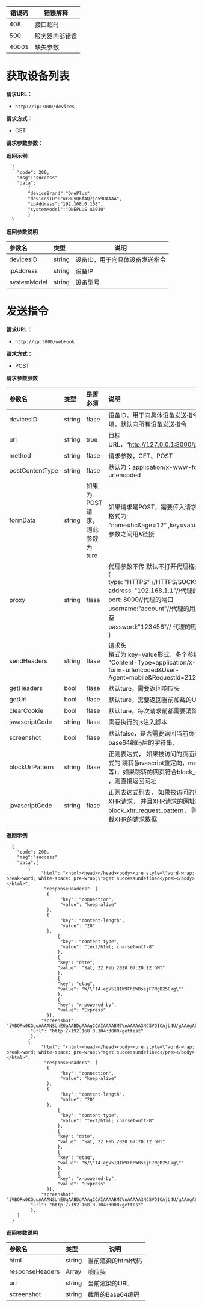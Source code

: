 | 错误码  | 错误解释  |
| ------------ | ------------ |
|  408 |  接口超时|
|  500|  服务器内部错误|
|  40001 | 缺失参数  |

# 获取设备列表

**请求URL：** 
- ` http://ip:3000/devices `
  
**请求方式：**
- GET 

**请求参数参数：** 

 **返回示例**

``` 
  {
    "code": 200,
	"msg":"success"
	"data":
		{
  		"deviceBrand":"OnePlus",
  	 	"devicesID":"ucHuyQ6fAQ7je59UAAAA",
  		"ipAddress":"192.168.0.108",
 		"systemModel":"ONEPLUS A6010"
		}
  }
```

 **返回参数说明** 

|参数名|类型|说明|
|:-----  |:-----|-----                           |
|devicesID |string   |设备ID，用于向具体设备发送指令  |
|ipAddress |string   |设备IP  |
|systemModel |string   |设备型号  |

# 发送指令
**请求URL：** 
- ` http://ip:3000/webHook `
  
**请求方式：**
- POST 

**请求参数参数** 

|参数名|类型|是否必须|说明|
|:-----  |:-----|:-----|:----------                           |
|devicesID |string   |flase|设备ID，用于向具体设备发送指令，如果不填，默认向所有设备发送指令  |
|url |string   |true|目标URL，“http://127.0.0.1:3000/getTest/”  |
|method |string   |flase|请求参数，GET、POST  |
|postContentType |string   |flase|默认为：application/x-www-form-urlencoded  |
|formData |string   |如果为POST请求，则此参数为ture| 如果请求是POST，需要传入请求参数</br>格式为:</br>“name=hc&age=12” ,key=value形式，不同参数之间用&链接  |
|proxy |string   |flase| 代理参数不传 默认不打开代理格式为json</br>{</br>type: "HTTPS" //HTTPS/SOCKS</br>	address: "192.168.1.1"//代理的IP地址</br>	port: 8000//代理的端口</br>	username:"account"//代理的用户名，可为空</br>	password:"123456"// 代理的密码，可为空</br>}|
|sendHeaders |string   |flase|请求头</br>格式为 key=value形式，多个参数以&链接</br>"Content-Type=application/x-www-form-urlencoded&User-Agent=mobile&RequestId=21294324923"  |
|getHeaders |bool   |flase|默认ture，需要返回响应头  |
|getUrl |bool   |flase|默认ture，需要返回当前加载的URL  |
|clearCookie |bool   |flase|默认ture，每次请求前都需要清除cookie  |
|javascriptCode |string   |flase|需要执行的js注入脚本  |
|screenshot |bool   |flase|默认false，是否需要返回当前页面截屏base64编码后的字符串，  |
|blockUrlPattern |string   |flase|正则表达式， 如果被访问的页面进行某种形式的 跳转(javascript重定向，meta refresh等)，如果跳转的网页符合block_url_pattern ，则直接返回网址|
|javascriptCode |string   |flase|正则表达式列表， 如果被访问的页面 有多个XHR请求， 并且XHR请求的网址符合​ block_xhr_request_pattern， 则返回并且 拦截XHR的请求数据  |

 **返回示例**

```
  {
    "code": 200,
	"msg":"success"
	"data":[
		{
       		 "html": "<html><head></head><body><pre style=\"word-wrap: break-word; white-space: pre-wrap;\">get successundefined</pre></body></html>",
      		  "responseHeaders": [
         	   {
            	    "key": "connection",
             	    "value": "keep-alive"
          	   },
          	   {
            	    "key": "content-length",
            	    "value": "20"
           	   },
                   {
                    "key": "content-type",
                    "value": "text/html; charset=utf-8"
            	   },
            	   {
                   "key": "date",
                   "value": "Sat, 22 Feb 2020 07:20:12 GMT"
            	   },
            	   {
                   "key": "etag",
                   "value": "W/\"14-egV51QIW9Fh6WBssjF7NgB25Ckg\""
                   },
                   {
                   "key": "x-powered-by",
                   "value": "Express"
          	   }],
       		 "screenshot": "iVBORw0KGgoAAAANSUhEUgAABDgAAAgCCAIAAAABM7VnAAAAA3NCSVQICAjb4U/gAAAgAElEQVR4nOzdd1wUd+L/8aFKU0BUFARREQVEUFDBFo0xGhvGWFM0xngmeqYnxtzl7kxMvUtPjDGJOTW2qLEjltiVYFcUpapIEREQ6f33x/5uvuvM7oKwCx/09Xz4xzo789nPzs4u8575FDPpg/kSAAAAAIjEvLErAAAAAABKBBUAAAAAwiGoAAAAABAOQQUAAACAcAgqAAAAAIRDUAEAAAAgHIIKAAAAAOEQVAAAAAAIh6ACAAAAQDgEFQAAAADCIagAAAAAEA5BBQAAAIBwCCoAAAAAhENQAQAAACAcggoAAAAA4RBUAAAAAAiHoAIAAABAOAQ,
		 "url": "http://192.168.0.104:3000/gettest"
		 },
		{
       		 "html": "<html><head></head><body><pre style=\"word-wrap: break-word; white-space: pre-wrap;\">get successundefined</pre></body></html>",
      		  "responseHeaders": [
         	   {
            	    "key": "connection",
             	    "value": "keep-alive"
          	   },
          	   {
            	    "key": "content-length",
            	    "value": "20"
           	   },
                   {
                    "key": "content-type",
                    "value": "text/html; charset=utf-8"
            	   },
            	   {
                   "key": "date",
                   "value": "Sat, 22 Feb 2020 07:20:12 GMT"
            	   },
            	   {
                   "key": "etag",
                   "value": "W/\"14-egV51QIW9Fh6WBssjF7NgB25Ckg\""
                   },
                   {
                   "key": "x-powered-by",
                   "value": "Express"
          	   }],
       		 "screenshot": "iVBORw0KGgoAAAANSUhEUgAABDgAAAgCCAIAAAABM7VnAAAAA3NCSVQICAjb4U/gAAAgAElEQVR4nOzdd1wUd+L/8aFKU0BUFARREQVEUFDBFo0xGhvGWFM0xngmeqYnxtzl7kxMvUtPjDGJOTW2qLEjltiVYFcUpapIEREQ6f33x/5uvuvM7oKwCx/09Xz4xzo789nPzs4u8575FDPpg/kSAAAAAIjEvLErAAAAAABKBBUAAAAAwiGoAAAAABAOQQUAAACAcAgqAAAAAIRDUAEAAAAgHIIKAAAAAOEQVAAAAAAIh6ACAAAAQDgEFQAAAADCIagAAAAAEA5BBQAAAIBwCCoAAAAAhENQAQAAACAcggoAAAAA4RBUAAAAAAiHoAIAAABAOAQ,
		 "url": "http://192.168.0.104:3000/gettest"
		 },
	]
  }
```

 **返回参数说明** 

|参数名|类型|说明|
|:-----  |:-----|-----                           |
|html  |string   |当前渲染的html代码  |
|responseHeaders  |Array   |响应头  |
|url |string   |当前渲染的URL  |
|screenshot  |string   |截屏的Base64编码  |

